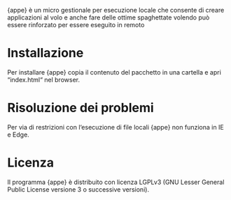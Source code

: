 
{appe} è un micro gestionale per esecuzione locale che consente di creare applicazioni al volo e anche fare delle ottime spaghettate
volendo può essere rinforzato per essere eseguito in remoto



Installazione
=============

Per installare {appe} copia il contenuto del pacchetto in una cartella e apri “index.html“ nel browser.


Risoluzione dei problemi
========================

Per via di restrizioni con l‘esecuzione di file locali {appe} non funziona in IE e Edge.


Licenza
=======

Il programma {appe} è distribuito con licenza LGPLv3 (GNU Lesser General Public License versione 3 o successive versioni).
